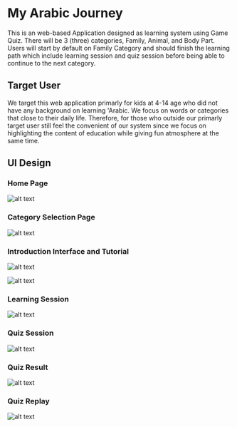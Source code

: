 # My Arabic Journey

This is an web-based Application designed as learning system using Game Quiz. There will be 3 (three) categories, Family, Animal, and Body Part. Users will start
by default on Family Category and should finish the learning path which include learning session and quiz session before being able to continue to the next
category. 

## Target User

We target this web application primarly for kids at 4-14 age who did not have any background on learning 'Arabic. We focus on words or categories that close to 
their daily life. Therefore, for those who outside our primarly target user still feel the convenient of our system since we focus on highlighting the content 
of education while giving fun atmosphere at the same time.

## UI Design

### Home Page
![alt text](https://github.com/Pieter-T-211401015/ArabicJourney/blob/df5b98886199ef427f83b176263b4bdaffbfe2ff/Screenshot%20UI/Screenshot%20(1).png)

### Category Selection Page
![alt text](https://github.com/Pieter-T-211401015/ArabicJourney/blob/df5b98886199ef427f83b176263b4bdaffbfe2ff/Screenshot%20UI/Screenshot%20(2).png)

### Introduction Interface and Tutorial
![alt text](https://github.com/Pieter-T-211401015/ArabicJourney/blob/df5b98886199ef427f83b176263b4bdaffbfe2ff/Screenshot%20UI/Screenshot%20(3).png)

![alt text](https://github.com/Pieter-T-211401015/ArabicJourney/blob/df5b98886199ef427f83b176263b4bdaffbfe2ff/Screenshot%20UI/Screenshot%20(4).png)

### Learning Session
![alt text](https://github.com/Pieter-T-211401015/ArabicJourney/blob/df5b98886199ef427f83b176263b4bdaffbfe2ff/Screenshot%20UI/Screenshot%20(5).png)

### Quiz Session
![alt text](https://github.com/Pieter-T-211401015/ArabicJourney/blob/df5b98886199ef427f83b176263b4bdaffbfe2ff/Screenshot%20UI/Screenshot%20(6).png)

### Quiz Result
![alt text](https://github.com/Pieter-T-211401015/ArabicJourney/blob/df5b98886199ef427f83b176263b4bdaffbfe2ff/Screenshot%20UI/Screenshot%20(7).png)

### Quiz Replay
![alt text](https://github.com/Pieter-T-211401015/ArabicJourney/blob/df5b98886199ef427f83b176263b4bdaffbfe2ff/Screenshot%20UI/Screenshot%20(8).png)

